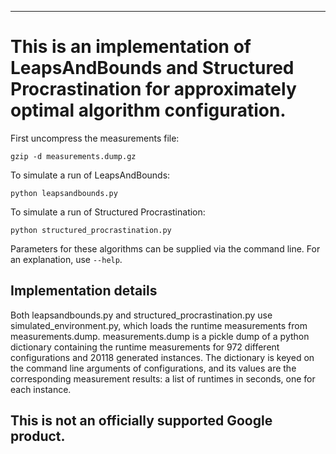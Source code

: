--------------------------------------------------------------------------------

# This is an implementation of LeapsAndBounds and Structured Procrastination for approximately optimal algorithm configuration.

First uncompress the measurements file:

`gzip -d measurements.dump.gz`

To simulate a run of LeapsAndBounds:

`python leapsandbounds.py`

To simulate a run of Structured Procrastination:

`python structured_procrastination.py`

Parameters for these algorithms can be supplied via the command line. For an
explanation, use `--help`.

## Implementation details

Both leapsandbounds.py and structured_procrastination.py use
simulated_environment.py, which loads the runtime measurements from
measurements.dump. measurements.dump is a pickle dump of a python dictionary
containing the runtime measurements for 972 different configurations and 20118
generated instances. The dictionary is keyed on the command line arguments of
configurations, and its values are the corresponding measurement results: a list
of runtimes in seconds, one for each instance.

## This is not an officially supported Google product.
